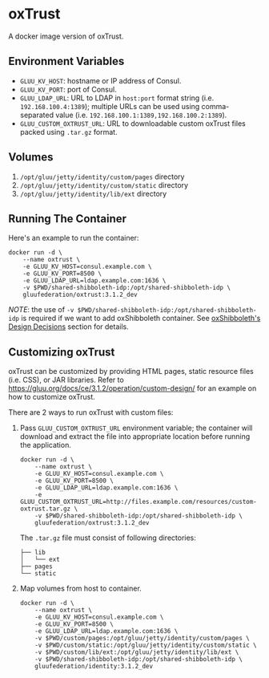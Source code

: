 # oxTrust

A docker image version of oxTrust.

## Environment Variables

- `GLUU_KV_HOST`: hostname or IP address of Consul.
- `GLUU_KV_PORT`: port of Consul.
- `GLUU_LDAP_URL`: URL to LDAP in `host:port` format string (i.e. `192.168.100.4:1389`); multiple URLs can be used using comma-separated value (i.e. `192.168.100.1:1389,192.168.100.2:1389`).
- `GLUU_CUSTOM_OXTRUST_URL`: URL to downloadable custom oxTrust files packed using `.tar.gz` format.

## Volumes

1. `/opt/gluu/jetty/identity/custom/pages` directory
2. `/opt/gluu/jetty/identity/custom/static` directory
3. `/opt/gluu/jetty/identity/lib/ext` directory

## Running The Container

Here's an example to run the container:

```
docker run -d \
    --name oxtrust \
    -e GLUU_KV_HOST=consul.example.com \
    -e GLUU_KV_PORT=8500 \
    -e GLUU_LDAP_URL=ldap.example.com:1636 \
    -v $PWD/shared-shibboleth-idp:/opt/shared-shibboleth-idp \
    gluufederation/oxtrust:3.1.2_dev
```

*NOTE*: the use of `-v $PWD/shared-shibboleth-idp:/opt/shared-shibboleth-idp` is required if we want to add oxShibboleth container.
See [oxShibboleth's Design Decisions](https://github.com/GluuFederation/docker-oxshibboleth/tree/3.1.2#design-decisions) section for details.

## Customizing oxTrust

oxTrust can be customized by providing HTML pages, static resource files (i.e. CSS), or JAR libraries.
Refer to https://gluu.org/docs/ce/3.1.2/operation/custom-design/ for an example on how to customize oxTrust.

There are 2 ways to run oxTrust with custom files:

1.  Pass `GLUU_CUSTOM_OXTRUST_URL` environment variable; the container will download and extract the file into
    appropriate location before running the application.

    ```
    docker run -d \
        --name oxtrust \
        -e GLUU_KV_HOST=consul.example.com \
        -e GLUU_KV_PORT=8500 \
        -e GLUU_LDAP_URL=ldap.example.com:1636 \
        -e GLUU_CUSTOM_OXTRUST_URL=http://files.example.com/resources/custom-oxtrust.tar.gz \
        -v $PWD/shared-shibboleth-idp:/opt/shared-shibboleth-idp \
        gluufederation/oxtrust:3.1.2_dev
    ```

    The `.tar.gz` file must consist of following directories:

    ```
    ├── lib
    │   └── ext
    ├── pages
    └── static
    ```

2.  Map volumes from host to container.

    ```
    docker run -d \
        --name oxtrust \
        -e GLUU_KV_HOST=consul.example.com \
        -e GLUU_KV_PORT=8500 \
        -e GLUU_LDAP_URL=ldap.example.com:1636 \
        -v $PWD/custom/pages:/opt/gluu/jetty/identity/custom/pages \
        -v $PWD/custom/static:/opt/gluu/jetty/identity/custom/static \
        -v $PWD/custom/lib/ext:/opt/gluu/jetty/identity/lib/ext \
        -v $PWD/shared-shibboleth-idp:/opt/shared-shibboleth-idp \
        gluufederation/identity:3.1.2_dev
    ```
